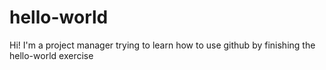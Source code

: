 # hello-world
Hi!
I'm a project manager trying to learn how to use github by finishing the hello-world exercise
